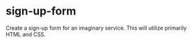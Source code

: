 # sign-up-form
Create a sign-up form for an imaginary service. This will utilize primarily HTML and CSS.